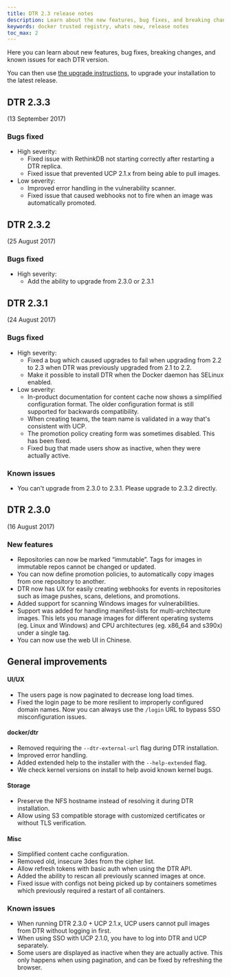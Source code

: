 ```yaml
---
title: DTR 2.3 release notes
description: Learn about the new features, bug fixes, and breaking changes for Docker Trusted Registry
keywords: docker trusted registry, whats new, release notes
toc_max: 2
---
```


Here you can learn about new features, bug fixes, breaking changes, and
known issues for each DTR version.

You can then use [the upgrade instructions](admin/upgrade.md),
to upgrade your installation to the latest release.

## DTR 2.3.3

(13 September 2017)

### Bugs fixed

* High severity:
  * Fixed issue with RethinkDB not starting correctly after restarting a DTR
  replica.
  * Fixed issue that prevented UCP 2.1.x from being able to pull images.
* Low severity:
  * Improved error handling in the vulnerability scanner.
  * Fixed issue that caused webhooks not to fire when an image was automatically
  promoted.

## DTR 2.3.2

(25 August 2017)

### Bugs fixed

* High severity:
  * Add the ability to upgrade from 2.3.0 or 2.3.1

## DTR 2.3.1

(24 August 2017)

### Bugs fixed

* High severity:
  * Fixed a bug which caused upgrades to fail when upgrading from 2.2 to 2.3
  when DTR was previously upgraded from 2.1 to 2.2.
  * Make it possible to install DTR when the Docker daemon has SELinux enabled.
* Low severity:
  * In-product documentation for content cache now shows a simplified
  configuration format. The older configuration format is still supported for
  backwards compatibility.
  * When creating teams, the team name is validated in a way that's consistent
  with UCP.
  * The promotion policy creating form was sometimes disabled. This has been
  fixed.
  * Fixed bug that made users show as inactive, when they were actually active.

### Known issues

* You can't upgrade from 2.3.0 to 2.3.1. Please upgrade to 2.3.2 directly.

## DTR 2.3.0

(16 August 2017)

### New features

* Repositories can now be marked “immutable”. Tags for images in immutable repos
cannot be changed or updated.
* You can now define promotion policies, to automatically copy images from one
repository to another.
* DTR now has UX for easily creating webhooks for events in repositories such
as image pushes, scans, deletions, and promotions.
* Added support for scanning Windows images for vulnerabilities.
* Support was added for handling manifest-lists for multi-architecture images.
This lets you manage images for different operating systems (eg. Linux and
  Windows) and CPU architectures (eg. x86_64 and s390x) under a single tag.
* You can now use the web UI in Chinese.

## General improvements

#### UI/UX

* The users page is now paginated to decrease long load times.
* Fixed the login page to be more resilient to improperly configured domain names.
Now you can always use the `/login` URL to bypass SSO misconfiguration issues.

#### docker/dtr

* Removed requiring the `--dtr-external-url` flag during DTR installation.
* Improved error handling.
* Added extended help to the installer with the `--help-extended` flag.
* We check kernel versions on install to help avoid known kernel bugs.

#### Storage
* Preserve the NFS hostname instead of resolving it during DTR installation.
* Allow using S3 compatible storage with customized certificates or without TLS
verification.

#### Misc

* Simplified content cache configuration.
* Removed old, insecure 3des from the cipher list.
* Allow refresh tokens with basic auth when using the DTR API.
* Added the ability to rescan all previously scanned images at once.
* Fixed issue with configs not being picked up by containers sometimes which
previously required a restart of all containers.

### Known issues

* When running DTR 2.3.0 + UCP 2.1.x, UCP users cannot pull images from DTR without logging in first.
* When using SSO with UCP 2.1.0, you have to log into DTR and UCP separately.
* Some users are displayed as inactive when they are actually active. This only
happens when using pagination, and can be fixed by refreshing the browser.
